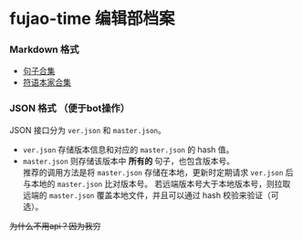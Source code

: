 # fujao-time 编辑部档案
### Markdown 格式
- [句子合集](./master.html)
- [符语本家合集](./fujaoese.html)

### JSON 格式 （便于bot操作）
JSON 接口分为 `ver.json` 和 `master.json`。  
- `ver.json` 存储版本信息和对应的 `master.json` 的 hash 值。
- `master.json` 则存储该版本中 __所有的__ 句子，也包含版本号。  
推荐的调用方法是将 `master.json` 存储在本地，更新时定期请求 `ver.json` 后与本地的 `master.json` 比对版本号。
若远端版本号大于本地版本号，则拉取远端的 `master.json` 覆盖本地文件，并且可以通过 hash 校验来验证（可选）。

~~为什么不用api？因为我穷~~
